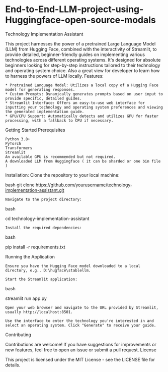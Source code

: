 # End-to-End-LLM-project-using-Huggingface-open-source-modals

Technology Implementation Assistant

This project harnesses the power of a pretrained Large Language Model (LLM) from Hugging Face, combined with the interactivity of Streamlit, to provide detailed, beginner-friendly guides on implementing various technologies across different operating systems. It's designed for absolute beginners looking for step-by-step instructions tailored to their technology and operating system choice. Also a great view for developer to learn how to harness the powers of LLM locally.
Features: 

    * Pretrained Language Model: Utilizes a local copy of a Hugging Face model for generating responses.
    * Custom Prompts: Dynamically generates prompts based on user input to provide specific, detailed guides.
    * Streamlit Interface: Offers an easy-to-use web interface for inputting your technology and operating system preferences and viewing the generated implementation guide.
    * GPU/CPU Support: Automatically detects and utilizes GPU for faster processing, with a fallback to CPU if necessary.

Getting Started
Prerequisites

    Python 3.8+
    PyTorch
    Transformers
    Streamlit
    An available GPU is recommended but not required.
    A downloaded LLM from Huggingface ( it can be sharded or one bin file )

Installation:
Clone the repository to your local machine:

   bash
   git clone https://github.com/yourusername/technology-implementation-assistant.git

    Navigate to the project directory:

bash

cd technology-implementation-assistant

    Install the required dependencies:

bash

pip install -r requirements.txt

Running the Application

    Ensure you have the Hugging Face model downloaded to a local directory, e.g., D:\hugface\stablellm.

    Start the Streamlit application:

bash

streamlit run app.py

    Open your web browser and navigate to the URL provided by Streamlit, usually http://localhost:8501.

    Use the interface to enter the technology you're interested in and select an operating system. Click "Generate" to receive your guide.

Contributing

Contributions are welcome! If you have suggestions for improvements or new features, feel free to open an issue or submit a pull request.
License

This project is licensed under the MIT License - see the LICENSE file for details.
